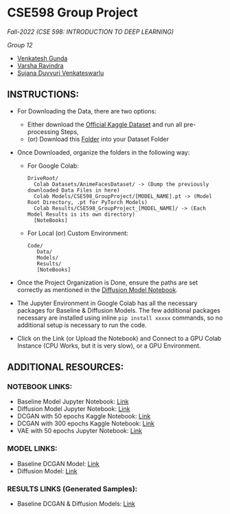 # CSE598 Group Project
*Fall-2022 (CSE 598: INTRODUCTION TO DEEP LEARNING)*

*Group 12*
* [Venkatesh Gunda](https://github.com/venkate5hgunda)
* [Varsha Ravindra](https://github.com/Varsha-R)
* [Sujana Duvvuri Venkateswarlu](https://github.com/sduvvur7)

## INSTRUCTIONS:
* For Downloading the Data, there are two options:
  * Either download the [Official Kaggle Dataset](https://www.kaggle.com/datasets/splcher/animefacedataset) and run all pre-processing Steps, 
  * (or) Download this [Folder](https://drive.google.com/drive/folders/124HOux2P2m1PyKB0C5_SnBxl_lTN4pvG?usp=sharing) into your Dataset Folder
* Once Downloaded, organize the folders in the following way: 
  * For Google Colab:
    ```
    DriveRoot/
      Colab Datasets/AnimeFacesDataset/ -> (Dump the previously downloaded Data Files in here)
      Colab Models/CSE598_GroupProject/[MODEL_NAME].pt -> (Model Root Directory, .pt for PyTorch Models)
      Colab Results/CSE598_GroupProject_[MODEL_NAME]/ -> (Each Model Results is its own directory)
      [NoteBooks]
    ```
   * For Local (or) Custom Environment:
     ```
     Code/
        Data/
        Models/
        Results/
        [NoteBooks]
     ```
* Once the Project Organization is Done, ensure the paths are set correctly as mentioned in the [Diffusion Model Notebook](https://colab.research.google.com/drive/1p9jPcfo6gIRQbRSQGVcCh0_pudpF7QHW#scrollTo=CA7a_TR8h_3j&line=3&uniqifier=1).

* The Jupyter Environment in Google Colab has all the necessary packages for Baseline & Diffusion Models. The few additional packages necessary are installed using inline `pip install xxxxx` commands, so no additional setup is necessary to run the code.
* Click on the Link (or Upload the Notebook) and Connect to a GPU Colab Instance (CPU Works, but it is very slow), or a GPU Environment.

## ADDITIONAL RESOURCES:
### NOTEBOOK LINKS:
* Baseline Model Jupyter Notebook: [Link](https://colab.research.google.com/drive/1pwrK0NQtamiWkEWdlC6m8WenJnQp4var?usp=sharing)
* Diffusion Model Jupyter Notebook: [Link](https://colab.research.google.com/drive/1p9jPcfo6gIRQbRSQGVcCh0_pudpF7QHW?usp=sharing)
* DCGAN with 50 epochs Kaggle Notebook: [Link](https://www.kaggle.com/code/patrocharm/dcgan-15k-50-epochs)
* DCGAN with 300 epochs Kaggle Notebook: [Link](https://www.kaggle.com/patrocharm/dcgan-15k-300-epochs)
* VAE with 50 epochs Jupyter Notebook: [Link](https://colab.research.google.com/drive/1Fe_GF7K2-JFu0rvzzI0eEsWxh_FaLZI7)

### MODEL LINKS:
* Baseline DCGAN Model: [Link](https://drive.google.com/drive/folders/1i4_4soLUGullCS5ioMxT10kbOtf4nEWz?usp=sharing)
* Diffusion Model: [Link](https://drive.google.com/drive/folders/1q1jn6r8smsGKxrxkNN2G9eodMUbUOhd8?usp=share_link)

### RESULTS LINKS (Generated Samples):
* Baseline DCGAN & Diffusion Models: [Link](https://drive.google.com/drive/folders/1-0UbtOwF8sD6vOUnmLrpb9XxsCWSoZbp?usp=sharing)
